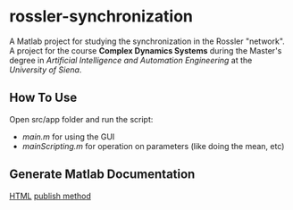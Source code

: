 # rossler-synchronization
A Matlab project for studying the synchronization in the Rossler "network". <br>
A project for the course **Complex Dynamics Systems** during the Master's degree in *Artificial Intelligence and Automation Engineering* at the *University of Siena*.

## How To Use

Open src/app folder and run the script:
- *main.m* for using the GUI
- *mainScripting.m* for operation on parameters (like doing the mean, etc)

## Generate Matlab Documentation
[HTML](https://it.mathworks.com/help/matlab/matlab_prog/publishing-matlab-code.html)
[publish method](https://it.mathworks.com/help/matlab/ref/publish.html)
